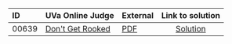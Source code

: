 | ID | UVa Online Judge | External | Link to solution |
|:---|:---|:---|:---:|
| 00639 | [Don't Get Rooked](https://onlinejudge.org/index.php?option=com_onlinejudge&Itemid=8&category=24&page=show_problem&problem=580) | [PDF](https://onlinejudge.org/external/6/639.pdf) | [Solution](https%3A//github.com/versenyi98/programming-contests/tree/master/UVa%20Online%20Judge/00639%2520-%2520Don%2527t%2520Get%2520Rooked)|
